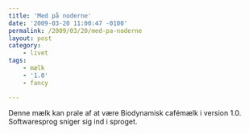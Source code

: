 ```yaml
---
title: 'Med på noderne'
date: '2009-03-20 11:00:47 -0100'
permalink: /2009/03/20/med-pa-noderne
layout: post
category:
    - livet
tags:
    - mælk
    - '1.0'
    - fancy

---
```

Denne mælk kan prale af at være Biodynamisk cafémælk i version 1.0. Softwaresprog sniger sig ind i sproget.

<amp-img alt="Cafemælk"
  src="{{ site.baseurl }}{% link assets/post-images/cafemaelk.jpg %}"
  width="402"
  height="766">
